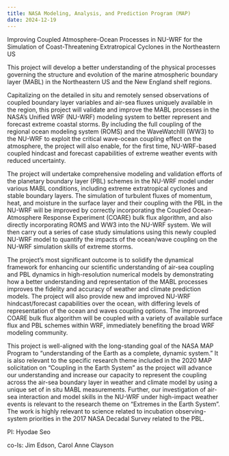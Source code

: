 ```yaml
---
title: NASA Modeling, Analysis, and Prediction Program (MAP)
date: 2024-12-19
---
```


Improving Coupled Atmosphere-Ocean Processes in NU-WRF for the Simulation of Coast-Threatening Extratropical Cyclones in the Northeastern US
<!--more-->

This project will develop a better understanding of the physical processes governing the structure and evolution of the marine atmospheric boundary layer (MABL) in the Northeastern US and the New England shelf regions.

Capitalizing on the detailed in situ and remotely sensed observations of coupled boundary layer variables and air-sea fluxes uniquely available in the region, this project will validate and improve the MABL processes in the NASA’s Unified WRF (NU-WRF) modeling system to better represent and forecast extreme coastal storms. By including the full coupling of the regional ocean modeling system (ROMS) and the WaveWatchIII (WW3) to the NU-WRF to exploit the critical wave-ocean coupling effect on the atmosphere, the project will also enable, for the first time, NU-WRF-based coupled hindcast and forecast capabilities of extreme weather events with reduced uncertainty.

The project will undertake comprehensive modeling and validation efforts of the planetary boundary layer (PBL) schemes in the NU-WRF model under various MABL conditions, including extreme extratropical cyclones and stable boundary layers. The simulation of turbulent fluxes of momentum, heat, and moisture in the surface layer and their coupling with the PBL in the NU-WRF will be improved by correctly incorporating the Coupled Ocean-Atmosphere Response Experiment (COARE) bulk flux algorithm, and also directly incorporating ROMS and WW3 into the NU-WRF system. We will then carry out a series of case study simulations using this newly coupled NU-WRF model to quantify the impacts of the ocean/wave coupling on the NU-WRF simulation skills of extreme storms.

The project’s most significant outcome is to solidify the dynamical framework for enhancing our scientific understanding of air-sea coupling and PBL dynamics in high-resolution numerical models by demonstrating how a better understanding and representation of the MABL processes improves the fidelity and accuracy of weather and climate prediction models. The project will also provide new and improved NU-WRF hindcast/forecast capabilities over the ocean, with differing levels of representation of the ocean and waves coupling options. The improved COARE bulk flux algorithm will be coupled with a variety of available surface flux and PBL schemes within WRF, immediately benefiting the broad WRF modeling community.

This project is well-aligned with the long-standing goal of the NASA MAP Program to “understanding of the Earth as a complete, dynamic system.” It is also relevant to the specific research theme included in the 2020 MAP solicitation on “Coupling in the Earth System” as the project will advance our understanding and increase our capacity to represent the coupling across the air-sea boundary layer in weather and climate model by using a unique set of in situ MABL measurements. Further, our investigation of air-sea interaction and model skills in the NU-WRF under high-impact weather events is relevant to the research theme on “Extremes in the Earth System”. The work is highly relevant to science related to incubation observing-system priorities in the 2017 NASA Decadal Survey related to the PBL.

PI: Hyodae Seo

co-Is: Jim Edson, Carol Anne Clayson